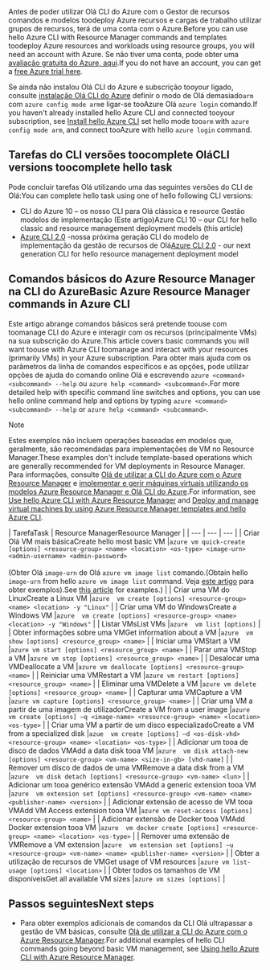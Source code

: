 <span data-ttu-id="e5d93-101">Antes de poder utilizar Olá CLI do Azure com o Gestor de recursos comandos e modelos toodeploy Azure recursos e cargas de trabalho utilizar grupos de recursos, terá de uma conta com o Azure.</span><span class="sxs-lookup"><span data-stu-id="e5d93-101">Before you can use hello Azure CLI with Resource Manager commands and templates toodeploy Azure resources and workloads using resource groups, you will need an account with Azure.</span></span> <span data-ttu-id="e5d93-102">Se não tiver uma conta, pode obter uma [avaliação gratuita do Azure, aqui](https://azure.microsoft.com/pricing/free-trial/).</span><span class="sxs-lookup"><span data-stu-id="e5d93-102">If you do not have an account, you can get a [free Azure trial here](https://azure.microsoft.com/pricing/free-trial/).</span></span>

<span data-ttu-id="e5d93-103">Se ainda não instalou Olá CLI do Azure e subscrição tooyour ligado, consulte [instalação Olá CLI do Azure](../articles/cli-install-nodejs.md) definir o modo de Olá demasiado`arm` com `azure config mode arm`e ligar-se tooAzure Olá `azure login` comando.</span><span class="sxs-lookup"><span data-stu-id="e5d93-103">If you haven't already installed hello Azure CLI and connected tooyour subscription, see [Install hello Azure CLI](../articles/cli-install-nodejs.md) set hello mode too`arm` with `azure config mode arm`, and connect tooAzure with hello `azure login` command.</span></span>

## <a name="cli-versions-toocomplete-hello-task"></a><span data-ttu-id="e5d93-104">Tarefas do CLI versões toocomplete Olá</span><span class="sxs-lookup"><span data-stu-id="e5d93-104">CLI versions toocomplete hello task</span></span>
<span data-ttu-id="e5d93-105">Pode concluir tarefas Olá utilizando uma das seguintes versões do CLI de Olá:</span><span class="sxs-lookup"><span data-stu-id="e5d93-105">You can complete hello task using one of hello following CLI versions:</span></span>

- <span data-ttu-id="e5d93-106">CLI do Azure 10 – os nosso CLI para Olá clássica e resource Gestão modelos de implementação (Este artigo)</span><span class="sxs-lookup"><span data-stu-id="e5d93-106">Azure CLI 10 – our CLI for hello classic and resource management deployment models (this article)</span></span>
- <span data-ttu-id="e5d93-107">[Azure CLI 2.0](../articles/virtual-machines/linux/cli-manage.md) -nossa próxima geração CLI do modelo de implementação da gestão de recursos de Olá</span><span class="sxs-lookup"><span data-stu-id="e5d93-107">[Azure CLI 2.0](../articles/virtual-machines/linux/cli-manage.md) - our next generation CLI for hello resource management deployment model</span></span>

## <a name="basic-azure-resource-manager-commands-in-azure-cli"></a><span data-ttu-id="e5d93-108">Comandos básicos do Azure Resource Manager na CLI do Azure</span><span class="sxs-lookup"><span data-stu-id="e5d93-108">Basic Azure Resource Manager commands in Azure CLI</span></span>
<span data-ttu-id="e5d93-109">Este artigo abrange comandos básicos será pretende toouse com toomanage CLI do Azure e interagir com os recursos (principalmente VMs) na sua subscrição do Azure.</span><span class="sxs-lookup"><span data-stu-id="e5d93-109">This article covers basic commands you will want toouse with Azure CLI toomanage and interact with your resources (primarily VMs) in your Azure subscription.</span></span>  <span data-ttu-id="e5d93-110">Para obter mais ajuda com os parâmetros da linha de comandos específicos e as opções, pode utilizar opções de ajuda do comando online Olá e escrevendo `azure <command> <subcommand> --help` ou `azure help <command> <subcommand>`.</span><span class="sxs-lookup"><span data-stu-id="e5d93-110">For more detailed help with specific command line switches and options, you can use hello online command help and options by typing `azure <command> <subcommand> --help` or `azure help <command> <subcommand>`.</span></span>

> [!NOTE]
> <span data-ttu-id="e5d93-111">Estes exemplos não incluem operações baseadas em modelos que, geralmente, são recomendadas para implementações de VM no Resource Manager.</span><span class="sxs-lookup"><span data-stu-id="e5d93-111">These examples don't include template-based operations which are generally recommended for VM deployments in Resource Manager.</span></span> <span data-ttu-id="e5d93-112">Para informações, consulte [Olá de utilizar a CLI do Azure com o Azure Resource Manager](../articles/xplat-cli-azure-resource-manager.md) e [implementar e gerir máquinas virtuais utilizando os modelos Azure Resource Manager e Olá CLI do Azure](../articles/virtual-machines/linux/create-ssh-secured-vm-from-template.md?toc=%2fazure%2fvirtual-machines%2flinux%2ftoc.json).</span><span class="sxs-lookup"><span data-stu-id="e5d93-112">For information, see [Use hello Azure CLI with Azure Resource Manager](../articles/xplat-cli-azure-resource-manager.md) and [Deploy and manage virtual machines by using Azure Resource Manager templates and hello Azure CLI](../articles/virtual-machines/linux/create-ssh-secured-vm-from-template.md?toc=%2fazure%2fvirtual-machines%2flinux%2ftoc.json).</span></span>
> 
> 

| <span data-ttu-id="e5d93-113">Tarefa</span><span class="sxs-lookup"><span data-stu-id="e5d93-113">Task</span></span> | <span data-ttu-id="e5d93-114">Resource Manager</span><span class="sxs-lookup"><span data-stu-id="e5d93-114">Resource Manager</span></span> |
| --- | --- | --- |
| <span data-ttu-id="e5d93-115">Criar Olá VM mais básica</span><span class="sxs-lookup"><span data-stu-id="e5d93-115">Create hello most basic VM</span></span> |`azure vm quick-create [options] <resource-group> <name> <location> <os-type> <image-urn> <admin-username> <admin-password>`<br/><br/><span data-ttu-id="e5d93-116">(Obter Olá `image-urn` de Olá `azure vm image list` comando.</span><span class="sxs-lookup"><span data-stu-id="e5d93-116">(Obtain hello `image-urn` from hello `azure vm image list` command.</span></span> <span data-ttu-id="e5d93-117">Veja [este artigo](../articles/virtual-machines/linux/cli-ps-findimage.md?toc=%2fazure%2fvirtual-machines%2flinux%2ftoc.json) para obter exemplos).</span><span class="sxs-lookup"><span data-stu-id="e5d93-117">See [this article](../articles/virtual-machines/linux/cli-ps-findimage.md?toc=%2fazure%2fvirtual-machines%2flinux%2ftoc.json) for examples.)</span></span> |
| <span data-ttu-id="e5d93-118">Criar uma VM do Linux</span><span class="sxs-lookup"><span data-stu-id="e5d93-118">Create a Linux VM</span></span> |`azure  vm create [options] <resource-group> <name> <location> -y "Linux"` |
| <span data-ttu-id="e5d93-119">Criar uma VM do Windows</span><span class="sxs-lookup"><span data-stu-id="e5d93-119">Create a Windows VM</span></span> |`azure  vm create [options] <resource-group> <name> <location> -y "Windows"` |
| <span data-ttu-id="e5d93-120">Listar VMs</span><span class="sxs-lookup"><span data-stu-id="e5d93-120">List VMs</span></span> |`azure  vm list [options]` |
| <span data-ttu-id="e5d93-121">Obter informações sobre uma VM</span><span class="sxs-lookup"><span data-stu-id="e5d93-121">Get information about a VM</span></span> |`azure  vm show [options] <resource_group> <name>` |
| <span data-ttu-id="e5d93-122">Iniciar uma VM</span><span class="sxs-lookup"><span data-stu-id="e5d93-122">Start a VM</span></span> |`azure vm start [options] <resource_group> <name>` |
| <span data-ttu-id="e5d93-123">Parar uma VM</span><span class="sxs-lookup"><span data-stu-id="e5d93-123">Stop a VM</span></span> |`azure vm stop [options] <resource_group> <name>` |
| <span data-ttu-id="e5d93-124">Desalocar uma VM</span><span class="sxs-lookup"><span data-stu-id="e5d93-124">Deallocate a VM</span></span> |`azure vm deallocate [options] <resource-group> <name>` |
| <span data-ttu-id="e5d93-125">Reiniciar uma VM</span><span class="sxs-lookup"><span data-stu-id="e5d93-125">Restart a VM</span></span> |`azure vm restart [options] <resource_group> <name>` |
| <span data-ttu-id="e5d93-126">Eliminar uma VM</span><span class="sxs-lookup"><span data-stu-id="e5d93-126">Delete a VM</span></span> |`azure vm delete [options] <resource_group> <name>` |
| <span data-ttu-id="e5d93-127">Capturar uma VM</span><span class="sxs-lookup"><span data-stu-id="e5d93-127">Capture a VM</span></span> |`azure vm capture [options] <resource_group> <name>` |
| <span data-ttu-id="e5d93-128">Criar uma VM a partir de uma imagem de utilizador</span><span class="sxs-lookup"><span data-stu-id="e5d93-128">Create a VM from a user image</span></span> |`azure  vm create [options] –q <image-name> <resource-group> <name> <location> <os-type>` |
| <span data-ttu-id="e5d93-129">Criar uma VM a partir de um disco especializado</span><span class="sxs-lookup"><span data-stu-id="e5d93-129">Create a VM from a specialized disk</span></span> |`azue  vm create [options] –d <os-disk-vhd> <resource-group> <name> <location> <os-type>` |
| <span data-ttu-id="e5d93-130">Adicionar um tooa de disco de dados VM</span><span class="sxs-lookup"><span data-stu-id="e5d93-130">Add a data disk tooa VM</span></span> |`azure  vm disk attach-new [options] <resource-group> <vm-name> <size-in-gb> [vhd-name]` |
| <span data-ttu-id="e5d93-131">Remover um disco de dados de uma VM</span><span class="sxs-lookup"><span data-stu-id="e5d93-131">Remove a data disk from a VM</span></span> |`azure  vm disk detach [options] <resource-group> <vm-name> <lun>` |
| <span data-ttu-id="e5d93-132">Adicionar um tooa genérico extensão VM</span><span class="sxs-lookup"><span data-stu-id="e5d93-132">Add a generic extension tooa VM</span></span> |`azure  vm extension set [options] <resource-group> <vm-name> <name> <publisher-name> <version>` |
| <span data-ttu-id="e5d93-133">Adicionar extensão de acesso de VM tooa VM</span><span class="sxs-lookup"><span data-stu-id="e5d93-133">Add VM Access extension tooa VM</span></span> |`azure vm reset-access [options] <resource-group> <name>` |
| <span data-ttu-id="e5d93-134">Adicionar extensão de Docker tooa VM</span><span class="sxs-lookup"><span data-stu-id="e5d93-134">Add Docker extension tooa VM</span></span> |`azure  vm docker create [options] <resource-group> <name> <location> <os-type>` |
| <span data-ttu-id="e5d93-135">Remover uma extensão de VM</span><span class="sxs-lookup"><span data-stu-id="e5d93-135">Remove a VM extension</span></span> |`azure  vm extension set [options] –u <resource-group> <vm-name> <name> <publisher-name> <version>` |
| <span data-ttu-id="e5d93-136">Obter a utilização de recursos de VM</span><span class="sxs-lookup"><span data-stu-id="e5d93-136">Get usage of VM resources</span></span> |`azure vm list-usage [options] <location>` |
| <span data-ttu-id="e5d93-137">Obter todos os tamanhos de VM disponíveis</span><span class="sxs-lookup"><span data-stu-id="e5d93-137">Get all available VM sizes</span></span> |`azure vm sizes [options]` |

## <a name="next-steps"></a><span data-ttu-id="e5d93-138">Passos seguintes</span><span class="sxs-lookup"><span data-stu-id="e5d93-138">Next steps</span></span>
* <span data-ttu-id="e5d93-139">Para obter exemplos adicionais de comandos da CLI Olá ultrapassar a gestão de VM básicas, consulte [Olá de utilizar a CLI do Azure com o Azure Resource Manager](../articles/virtual-machines/azure-cli-arm-commands.md).</span><span class="sxs-lookup"><span data-stu-id="e5d93-139">For additional examples of hello CLI commands going beyond basic VM management, see [Using hello Azure CLI with Azure Resource Manager](../articles/virtual-machines/azure-cli-arm-commands.md).</span></span>
